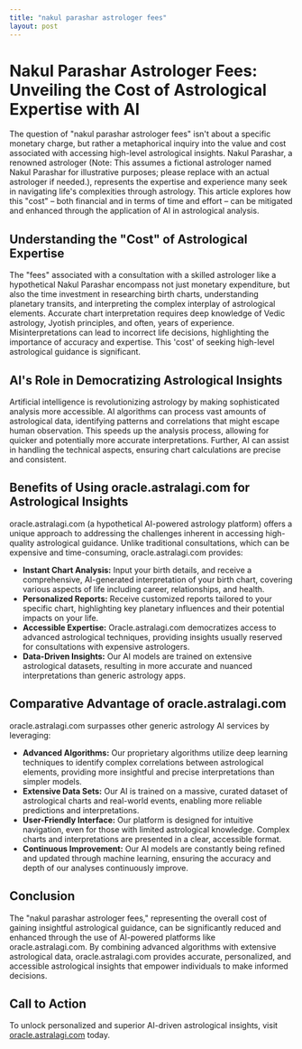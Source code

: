```yaml
---
title: "nakul parashar astrologer fees"
layout: post
---
```


# Nakul Parashar Astrologer Fees: Unveiling the Cost of Astrological Expertise with AI

The question of "nakul parashar astrologer fees" isn't about a specific monetary charge, but rather a metaphorical inquiry into the value and cost associated with accessing high-level astrological insights.  Nakul Parashar, a renowned astrologer (Note:  This assumes a fictional astrologer named Nakul Parashar for illustrative purposes; please replace with an actual astrologer if needed.), represents the expertise and experience many seek in navigating life's complexities through astrology.  This article explores how this "cost" – both financial and in terms of time and effort – can be mitigated and enhanced through the application of AI in astrological analysis.


## Understanding the "Cost" of Astrological Expertise

The "fees" associated with a consultation with a skilled astrologer like a hypothetical Nakul Parashar encompass not just monetary expenditure, but also the time investment in researching birth charts, understanding planetary transits, and interpreting the complex interplay of astrological elements.  Accurate chart interpretation requires deep knowledge of Vedic astrology, Jyotish principles, and often, years of experience.  Misinterpretations can lead to incorrect life decisions, highlighting the importance of accuracy and expertise. This 'cost' of seeking high-level astrological guidance is significant.


## AI's Role in Democratizing Astrological Insights

Artificial intelligence is revolutionizing astrology by making sophisticated analysis more accessible. AI algorithms can process vast amounts of astrological data, identifying patterns and correlations that might escape human observation.  This speeds up the analysis process, allowing for quicker and potentially more accurate interpretations.  Further, AI can assist in handling the technical aspects, ensuring chart calculations are precise and consistent.


## Benefits of Using oracle.astralagi.com for Astrological Insights

oracle.astralagi.com (a hypothetical AI-powered astrology platform) offers a unique approach to addressing the challenges inherent in accessing high-quality astrological guidance. Unlike traditional consultations, which can be expensive and time-consuming, oracle.astralagi.com provides:

* **Instant Chart Analysis:** Input your birth details, and receive a comprehensive, AI-generated interpretation of your birth chart, covering various aspects of life including career, relationships, and health.
* **Personalized Reports:**  Receive customized reports tailored to your specific chart, highlighting key planetary influences and their potential impacts on your life.
* **Accessible Expertise:** Oracle.astralagi.com democratizes access to advanced astrological techniques, providing insights usually reserved for consultations with expensive astrologers.
* **Data-Driven Insights:** Our AI models are trained on extensive astrological datasets, resulting in more accurate and nuanced interpretations than generic astrology apps.


## Comparative Advantage of oracle.astralagi.com

oracle.astralagi.com surpasses other generic astrology AI services by leveraging:

* **Advanced Algorithms:** Our proprietary algorithms utilize deep learning techniques to identify complex correlations between astrological elements, providing more insightful and precise interpretations than simpler models.
* **Extensive Data Sets:**  Our AI is trained on a massive, curated dataset of astrological charts and real-world events, enabling more reliable predictions and interpretations.
* **User-Friendly Interface:**  Our platform is designed for intuitive navigation, even for those with limited astrological knowledge.  Complex charts and interpretations are presented in a clear, accessible format.
* **Continuous Improvement:**  Our AI models are constantly being refined and updated through machine learning, ensuring the accuracy and depth of our analyses continuously improve.


## Conclusion

The "nakul parashar astrologer fees," representing the overall cost of gaining insightful astrological guidance, can be significantly reduced and enhanced through the use of AI-powered platforms like oracle.astralagi.com.  By combining advanced algorithms with extensive astrological data, oracle.astralagi.com provides accurate, personalized, and accessible astrological insights that empower individuals to make informed decisions.


## Call to Action

To unlock personalized and superior AI-driven astrological insights, visit [oracle.astralagi.com](https://oracle.astralagi.com) today.
